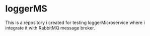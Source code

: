 # loggerMS
This is a repository i created for testing loggerMicroservice where i integrate it with RabbitMQ message broker.
